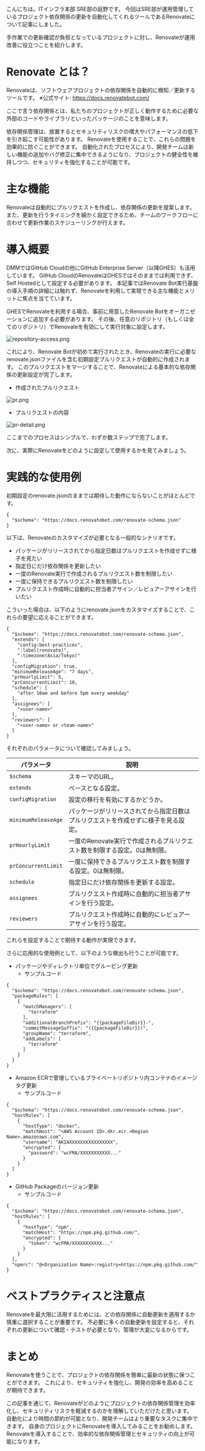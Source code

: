 こんにちは。ITインフラ本部 SRE部の庭野です。
今回はSRE部が運用管理しているプロジェクト依存関係の更新を自動化してくれるツールであるRenovateについて記事にしました。

手作業での更新確認が負担となっているプロジェクトに対し、Renovateが運用改善に役立つことを紹介します。

# Renovate とは？
Renovateは、ソフトウェアプロジェクトの依存関係を自動的に検知／更新するツールです。
※公式サイト: https://docs.renovatebot.com/

ここで言う依存関係とは、私たちのプロジェクトが正しく動作するために必要な外部のコードやライブラリといったパッケージのことを意味します。

依存関係管理は、放置するとセキュリティリスクの増大やパフォーマンスの低下を引き起こす可能性があります。
Renovateを使用することで、これらの問題を効果的に防ぐことができます。
自動化されたプロセスにより、開発チームは新しい機能の追加やバグ修正に集中できるようになり、プロジェクトの健全性を維持しつつ、セキュリティを強化することが可能です。

# 主な機能
Renovateは自動的にプルリクエストを作成し、依存関係の更新を提案します。
また、更新を行うタイミングを細かく設定できるため、チームのワークフローに合わせて更新作業のスケジューリングが行えます。

# 導入概要
DMMではGitHub Cloudの他にGitHub Enterprise Server（以降GHES）も活用しています。
GitHub CloudのRenovateはGHESではそのままでは利用できず、Self Hostedとして設定する必要があります。
本記事ではRenovate Bot実行基盤の導入手順の詳細には触れず、Renovateを利用して実現できる主な機能とメリットに焦点を当てています。

GHESでRenovateを利用する場合、事前に用意したRenovate Botをオーガニゼーションに追加する必要があります。
その後、任意のリポジトリ（もしくは全てのリポジトリ）でRenovateを有効にして実行対象に設定します。

![repository-access.png](repository-access.png)

これにより、Renovate Botが初めて実行されたとき、Renovateの実行に必要なrenovate.jsonファイルを含む初期設定プルリクエストが自動的に作成されます。
このプルリクエストをマージすることで、Renovateによる基本的な依存関係の更新設定が完了します。

* 作成されたプルリクエスト

![pr.png](pr.png)

* プルリクエストの内容

![pr-detail.png](pr-detail.png)

ここまでのプロセスはシンプルで、わずか数ステップで完了します。

次に、実際にRenovateをどのように設定して使用するかを見てみましょう。

# 実践的な使用例
初期設定のrenovate.jsonのままでは期待した動作にならないことがほとんどです。

```
{
  "$schema": "https://docs.renovatebot.com/renovate-schema.json"
}
```

以下は、Renovateのカスタマイズが必要となる一般的なシナリオです。

- パッケージがリリースされてから指定日数はプルリクエストを作成せずに様子を見たい
- 指定日にだけ依存関係を更新したい
- 一度のRenovate実行で作成されるプルリクエスト数を制限したい
- 一度に保持できるプルリクエスト数を制限したい
- プルリクエスト作成時に自動的に担当者アサイン／レビュアーアサインを行いたい

こういった場合は、以下のようにrenovate.jsonをカスタマイズすることで、これらの要望に応えることができます。

```
{
  "$schema": "https://docs.renovatebot.com/renovate-schema.json",
  "extends": [
    "config:best-practices",
    ":label(renovate)",
    ":timezone(Asia/Tokyo)"
  ],
  "configMigration": true,
  "minimumReleaseAge": "7 days",
  "prHourlyLimit": 5,
  "prConcurrentLimit": 10,
  "schedule": [
    "after 10am and before 5pm every weekday"
  ],
  "assignees": [
    "<user-name>"
  ],
  "reviewers": [
    "<user-name> or <team-name>"
  ]
}
```

それぞれのパラメータについて確認してみましょう。

| パラメータ | 説明 |
| --- | --- |
| `$schema` | スキーマのURL。 |
| `extends` | ベースとなる設定。 |
| `configMigration` | 設定の移行を有効にするかどうか。 |
| `minimumReleaseAge` | パッケージがリリースされてから指定日数はプルリクエストを作成せずに様子を見る設定。 |
| `prHourlyLimit` | 一度のRenovate実行で作成されるプルリクエスト数を制限する設定。0は無制限。 |
| `prConcurrentLimit` | 一度に保持できるプルリクエスト数を制限する設定。0は無制限。 |
| `schedule` | 指定日にだけ依存関係を更新する設定。 |
| `assignees` | プルリクエスト作成時に自動的に担当者アサインを行う設定。 |
| `reviewers` | プルリクエスト作成時に自動的にレビュアーアサインを行う設定。 |

これらを設定することで期待する動作が実現できます。

さらに応用的な使用例として、以下のような検出も行うことが可能です。

- パッケージやディレクトリ単位でグルーピング更新
  - サンプルコード
```
{
  "$schema": "https://docs.renovatebot.com/renovate-schema.json",
  "packageRules": [
    {
      "matchManagers": [
        "terraform"
      ],
      "additionalBranchPrefix": "{{packageFileDir}}-",
      "commitMessageSuffix": "({{packageFileDir}})",
      "groupName": "terraform",
      "addLabels": [
        "terraform"
      ]
    }
  ]
}
```
- Amazon ECRで管理しているプライベートリポジトリ内コンテナのイメージタグ更新
  - サンプルコード
```
{
  "$schema": "https://docs.renovatebot.com/renovate-schema.json",
  "hostRules": [
    {
      "hostType": "docker",
      "matchHost": "<AWS Account ID>.dkr.ecr.<Region Name>.amazonaws.com",
      "username": "AKIAXXXXXXXXXXXXXXXX",
      "encrypted": {
        "password": "wcFMA/XXXXXXXXXXX..."
      }
    }
  ]
}
```
- GitHub Packageのバージョン更新
  - サンプルコード
```
{
  "$schema": "https://docs.renovatebot.com/renovate-schema.json",
  "hostRules": [
    {
      "hostType": "npm",
      "matchHost": "https://npm.pkg.github.com/",
      "encrypted": {
        "token": "wcFMA/XXXXXXXXXXX..."
      }
    }
  ],
  "npmrc": "@<Organization Name>:registry=https://npm.pkg.github.com/"
}
```

# ベストプラクティスと注意点
Renovateを最大限に活用するためには、どの依存関係に自動更新を適用するか慎重に選択することが重要です。
不必要に多くの自動更新を設定すると、それぞれの更新について確認・テストが必要となり、管理が大変になるからです。

# まとめ
Renovateを使うことで、プロジェクトの依存関係を簡単に最新の状態に保つことができます。
これにより、セキュリティを強化し、開発の効率を高めることが期待できます。

この記事を通じて、Renovateがどのようにプロジェクトの依存関係管理を効率化し、セキュリティリスクを軽減するのかを理解していただけたと思います。
自動化により時間の節約が可能となり、開発チームはより重要なタスクに集中できます。
自身のプロジェクトにRenovateを導入してみることをお勧めします。
Renovateを導入することで、効率的な依存関係管理とセキュリティの向上が可能になります。
